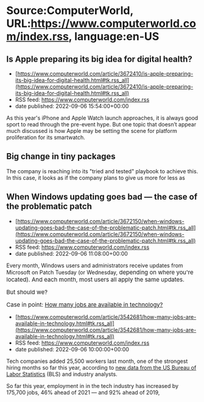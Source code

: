 # Source:ComputerWorld, URL:https://www.computerworld.com/index.rss, language:en-US

## Is Apple preparing its big idea for digital health?
 - [https://www.computerworld.com/article/3672410/is-apple-preparing-its-big-idea-for-digital-health.html#tk.rss_all](https://www.computerworld.com/article/3672410/is-apple-preparing-its-big-idea-for-digital-health.html#tk.rss_all)
 - RSS feed: https://www.computerworld.com/index.rss
 - date published: 2022-09-06 15:54:00+00:00

<article>
	<section class="page">
<p>As this year's iPhone and Apple Watch launch approaches, it is always good sport to read through the pre-event hype. But one topic that doesn’t appear much discussed is how Apple may be setting the scene for platform proliferation for its smartwatch.</p><h2><strong>Big change in tiny packages</strong></h2>
<p>The company is reaching into its "tried and tested" playbook to achieve this. In this case, it looks as if the company plans to give us more for less as

## When Windows updating goes bad — the case of the problematic patch
 - [https://www.computerworld.com/article/3672150/when-windows-updating-goes-bad-the-case-of-the-problematic-patch.html#tk.rss_all](https://www.computerworld.com/article/3672150/when-windows-updating-goes-bad-the-case-of-the-problematic-patch.html#tk.rss_all)
 - RSS feed: https://www.computerworld.com/index.rss
 - date published: 2022-09-06 11:08:00+00:00

<article>
	<section class="page">
<p>Every month, Windows users and administrators receive updates from Microsoft on Patch Tuesday (or Wednesday,<span style="font-size: 15px;"> depending on where you're located). And each month, most users all apply the same updates.  </span></p><p><span style="font-size: 15px;">But should we? </span></p><p><span style="font-size: 15px;">Case in point: <a href="https://support.microsoft.com/en-us/topic/kb5012170-security-update-for-secure-boot-dbx-august-9-2022-

## How many jobs are available in technology?
 - [https://www.computerworld.com/article/3542681/how-many-jobs-are-available-in-technology.html#tk.rss_all](https://www.computerworld.com/article/3542681/how-many-jobs-are-available-in-technology.html#tk.rss_all)
 - RSS feed: https://www.computerworld.com/index.rss
 - date published: 2022-09-06 10:00:00+00:00

<article>
	<section class="page">
<p>Tech companies added 25,500 workers last month, one of the strongest hiring months so far this year, according to <a href="https://www.bls.gov/news.release/empsit.nr0.htm" rel="nofollow noopener" target="_blank">new data from the US Bureau of Labor Statistics</a> (BLS) and industry analysts.</p><p>So far this year, employment in in the tech industry has increased by 175,700 jobs, 46% ahead of 2021 — and 92% ahead of 2019, <a href="https://www.comptia.org/cont

